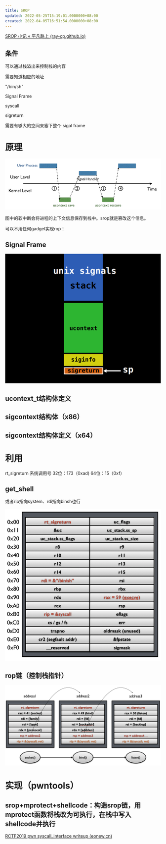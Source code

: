```yaml
---
title: SROP
updated: 2022-05-25T15:19:01.0000000+08:00
created: 2022-04-05T16:51:54.0000000+08:00
---
```


[SROP 小记 « 平凡路上 (ray-cp.github.io)](https://ray-cp.github.io/archivers/srop-analysis)
## 条件
可以通过栈溢出来控制栈的内容

需要知道相应的地址

"/bin/sh"

Signal Frame

syscall

sigreturn

需要有够大的空间来塞下整个 sigal frame
# 原理
![image1](../../../../resources/image1-9.png)

图中的软中断会将进程的上下文信息保存到栈中。srop就是篡改这个信息。

可以不用任何gadget实现rop！
## Signal Frame
![image2](../../../../resources/image2-5.png)

## ucontext_t结构体定义
## sigcontext结构体（x86）
## sigcontext结构体定义（x64）
# 利用
rt_sigreturn 系统调用号 32位：173（0xad) 64位：15（0xf）
## get_shell
或者rip指向system、rdi指向binsh也行

![image3](../../../../resources/image3-3.png)
## rop链（控制栈指针）
![image4](../../../../resources/image4-2.png)
# 实现（pwntools）
## srop+mprotect+shellcode：构造srop链，用mprotect函数将栈改为可执行，在栈中写入shellcode并执行
[RCTF2019 pwn syscall_interface writeup (eonew.cn)](http://blog.eonew.cn/2019-05-30.RCTF2019%20pwn%20syscall_interface%20writeup.html)
